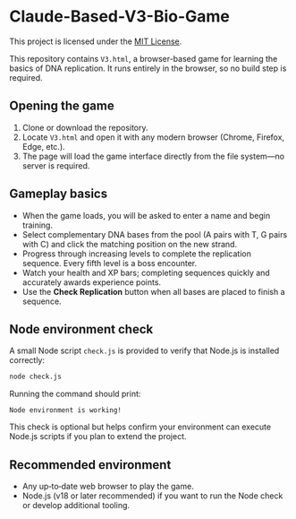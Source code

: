 # Claude-Based-V3-Bio-Game




This project is licensed under the [MIT License](LICENSE).

This repository contains `V3.html`, a browser-based game for learning the basics of DNA replication. It runs entirely in the browser, so no build step is required.

## Opening the game

1. Clone or download the repository.
2. Locate `V3.html` and open it with any modern browser (Chrome, Firefox, Edge, etc.).
3. The page will load the game interface directly from the file system—no server is required.

## Gameplay basics

- When the game loads, you will be asked to enter a name and begin training.
- Select complementary DNA bases from the pool (A pairs with T, G pairs with C) and click the matching position on the new strand.
- Progress through increasing levels to complete the replication sequence. Every fifth level is a boss encounter.
- Watch your health and XP bars; completing sequences quickly and accurately awards experience points.
- Use the **Check Replication** button when all bases are placed to finish a sequence.

## Node environment check

A small Node script `check.js` is provided to verify that Node.js is installed correctly:

```bash
node check.js
```

Running the command should print:

```
Node environment is working!
```

This check is optional but helps confirm your environment can execute Node.js scripts if you plan to extend the project.

## Recommended environment

- Any up‑to‑date web browser to play the game.
- Node.js (v18 or later recommended) if you want to run the Node check or develop additional tooling.

